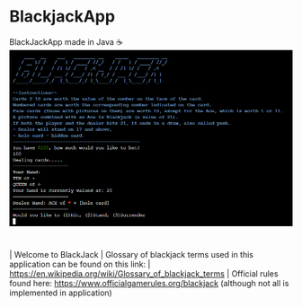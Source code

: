 # BlackjackApp
BlackJackApp made in Java ☕
![Alt text](demo.png)
#
| Welcome to BlackJack
| Glossary of blackjack terms used in this application can be found on this link:
| https://en.wikipedia.org/wiki/Glossary_of_blackjack_terms
| Official rules found here: https://www.officialgamerules.org/blackjack (although not all is implemented in application)
